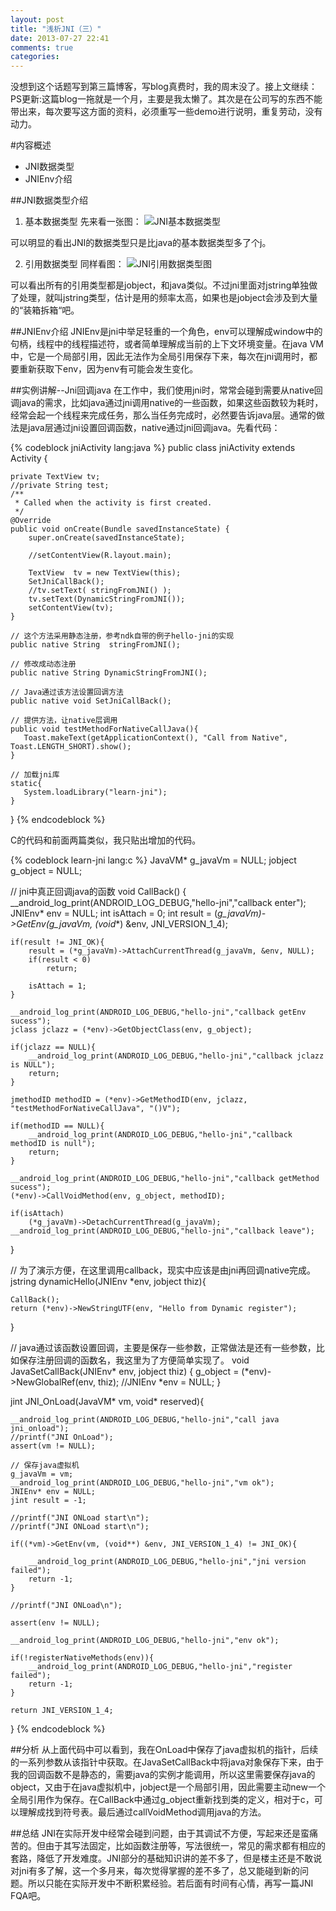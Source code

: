 ```yaml
---
layout: post
title: "浅析JNI（三）"
date: 2013-07-27 22:41
comments: true
categories: 
---
```


没想到这个话题写到第三篇博客，写blog真费时，我的周末没了。接上文继续：
PS更新:这篇blog一拖就是一个月，主要是我太懒了。其次是在公司写的东西不能带出来，每次要写这方面的资料，必须重写一些demo进行说明，重复劳动，没有动力。

#内容概述
* JNI数据类型
* JNIEnv介绍

##JNI数据类型介绍
1. 基本数据类型
先来看一张图：
![JNI基本数据类型](/images/jni_base_type.png)

可以明显的看出JNI的数据类型只是比java的基本数据类型多了个j。


2. 引用数据类型
同样看图：
![JNI引用数据类型图](/images/jni_ref_type.png)

可以看出所有的引用类型都是jobject，和java类似。不过jni里面对jstring单独做了处理，就叫jstring类型，估计是用的频率太高，如果也是jobject会涉及到大量的“装箱拆箱“吧。

##JNIEnv介绍
JNIEnv是jni中举足轻重的一个角色，env可以理解成window中的句柄，线程中的线程描述符，或者简单理解成当前的上下文环境变量。在java VM中，它是一个局部引用，因此无法作为全局引用保存下来，每次在jni调用时，都要重新获取下env，因为env有可能会发生变化。

##实例讲解--Jni回调java
在工作中，我们使用jni时，常常会碰到需要从native回调java的需求，比如java通过jni调用native的一些函数，如果这些函数较为耗时，经常会起一个线程来完成任务，那么当任务完成时，必然要告诉java层。通常的做法是java层通过jni设置回调函数，native通过jni回调java。先看代码：

{% codeblock jniActivity lang:java %}
public class jniActivity extends Activity {

    private TextView tv;
    //private String test;
    /**
     * Called when the activity is first created.
     */
    @Override
    public void onCreate(Bundle savedInstanceState) {
        super.onCreate(savedInstanceState);

        //setContentView(R.layout.main);

        TextView  tv = new TextView(this);
        SetJniCallBack();
        //tv.setText( stringFromJNI() );
        tv.setText(DynamicStringFromJNI());
        setContentView(tv);
    }

    // 这个方法采用静态注册，参考ndk自带的例子hello-jni的实现
    public native String  stringFromJNI();

    // 修改成动态注册
    public native String DynamicStringFromJNI();
	
	// Java通过该方法设置回调方法
    public native void SetJniCallBack();

    // 提供方法，让native层调用
    public void testMethodForNativeCallJava(){
       Toast.makeText(getApplicationContext(), "Call from Native", Toast.LENGTH_SHORT).show();
    }

    // 加载jni库
    static{
       System.loadLibrary("learn-jni");
    }
}
{% endcodeblock %}

C的代码和前面两篇类似，我只贴出增加的代码。

{% codeblock learn-jni lang:c %}
JavaVM* g_javaVm = NULL;
jobject g_object = NULL;

// jni中真正回调java的函数
void CallBack()
{
    __android_log_print(ANDROID_LOG_DEBUG,"hello-jni","callback enter");
    JNIEnv* env = NULL;
    int isAttach = 0;
    int result = (*g_javaVm)->GetEnv(g_javaVm, (void**) &env, JNI_VERSION_1_4);

    if(result != JNI_OK){
        result = (*g_javaVm)->AttachCurrentThread(g_javaVm, &env, NULL);
        if(result < 0)
            return;

        isAttach = 1;
    }

    __android_log_print(ANDROID_LOG_DEBUG,"hello-jni","callback getEnv sucess");
    jclass jclazz = (*env)->GetObjectClass(env, g_object);

    if(jclazz == NULL){
        __android_log_print(ANDROID_LOG_DEBUG,"hello-jni","callback jclazz is NULL");
        return;
    }

    jmethodID methodID = (*env)->GetMethodID(env, jclazz, "testMethodForNativeCallJava", "()V");

    if(methodID == NULL){
        __android_log_print(ANDROID_LOG_DEBUG,"hello-jni","callback methodID is null");
        return;
    }

    __android_log_print(ANDROID_LOG_DEBUG,"hello-jni","callback getMethod sucess");
    (*env)->CallVoidMethod(env, g_object, methodID);

    if(isAttach)
        (*g_javaVm)->DetachCurrentThread(g_javaVm);
    __android_log_print(ANDROID_LOG_DEBUG,"hello-jni","callback leave");
}

// 为了演示方便，在这里调用callback，现实中应该是由jni再回调native完成。
jstring dynamicHello(JNIEnv *env, jobject thiz){

    CallBack();
    return (*env)->NewStringUTF(env, "Hello from Dynamic register");
}

// java通过该函数设置回调，主要是保存一些参数，正常做法是还有一些参数，比如保存注册回调的函数名，我这里为了方便简单实现了。
void JavaSetCallBack(JNIEnv* env, jobject thiz)
{
    g_object = (*env)->NewGlobalRef(env, thiz);
    //JNIEnv *env = NULL;
}

jint JNI_OnLoad(JavaVM* vm, void* reserved){

    __android_log_print(ANDROID_LOG_DEBUG,"hello-jni","call java jni_onload");
    //printf("JNI OnLoad");
    assert(vm != NULL);

	// 保存java虚拟机
    g_javaVm = vm;
    __android_log_print(ANDROID_LOG_DEBUG,"hello-jni","vm ok");
    JNIEnv* env = NULL;
    jint result = -1;

    //printf("JNI ONLoad start\n");
    //printf("JNI ONLoad start\n");

    if((*vm)->GetEnv(vm, (void**) &env, JNI_VERSION_1_4) != JNI_OK){

        __android_log_print(ANDROID_LOG_DEBUG,"hello-jni","jni version failed");
        return -1;
    }

    //printf("JNI ONLoad\n");

    assert(env != NULL);

    __android_log_print(ANDROID_LOG_DEBUG,"hello-jni","env ok");

    if(!registerNativeMethods(env)){
        __android_log_print(ANDROID_LOG_DEBUG,"hello-jni","register failed");
        return -1;
    }

    return JNI_VERSION_1_4;
}
{% endcodeblock %}

##分析
从上面代码中可以看到，我在OnLoad中保存了java虚拟机的指针，后续的一系列参数从该指针中获取。在JavaSetCallBack中将java对象保存下来，由于我的回调函数不是静态的，需要java的实例才能调用，所以这里需要保存java的object，又由于在java虚拟机中，jobject是一个局部引用，因此需要主动new一个全局引用作为保存。在CallBack中通过g_object重新找到类的定义，相对于c，可以理解成找到符号表。最后通过callVoidMethod调用java的方法。

##总结
JNI在实际开发中经常会碰到问题，由于其调试不方便，写起来还是蛮痛苦的。但由于其写法固定，比如函数注册等，写法很统一，常见的需求都有相应的套路，降低了开发难度。JNI部分的基础知识讲的差不多了，但是楼主还是不敢说对jni有多了解，这一个多月来，每次觉得掌握的差不多了，总又能碰到新的问题。所以只能在实际开发中不断积累经验。若后面有时间有心情，再写一篇JNI FQA吧。
